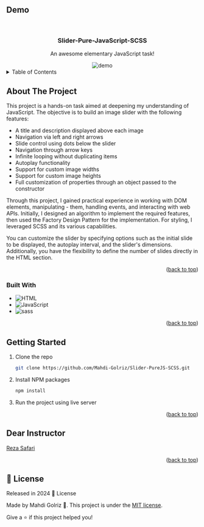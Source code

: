 <a id="readme-top"></a>

<!-- PROJECT Demo -->

## Demo<!-- Required -->

<br />
<div align="center">
  <h3 align="center">Slider-Pure-JavaScript-SCSS</h3>
  <p align="center">
    An awesome elementary JavaScript task!
  </p>
  <img alt="demo" src='./images/Demo.gif' />
</div>

<!-- TABLE OF CONTENTS -->
<details>
  <summary>Table of Contents</summary>
  <ol>
    <li>
      <a href="#about-the-project">About The Project</a>
      <ul>
        <li><a href="#built-with">Built With</a></li>
      </ul>
    </li>
    <li>
      <a href="#getting-started">Getting Started</a>
    </li>
    <li><a href="#dear-instructor">Contributing</a></li>
    <li><a href="#license">License</a></li>
  </ol>
</details>

<!-- ABOUT THE PROJECT -->

## About The Project

This project is a hands-on task aimed at deepening my understanding of JavaScript. The objective is to build an image slider with the following features:

- A title and description displayed above each image
- Navigation via left and right arrows
- Slide control using dots below the slider
- Navigation through arrow keys
- Infinite looping without duplicating items
- Autoplay functionality
- Support for custom image widths
- Support for custom image heights
- Full customization of properties through an object passed to the constructor

Through this project, I gained practical experience in working with DOM elements, manipulating - them, handling events, and interacting with web APIs. Initially, I designed an algorithm to implement the required features, then used the Factory Design Pattern for the implementation. For styling, I leveraged SCSS and its various capabilities.

You can customize the slider by specifying options such as the initial slide to be displayed, the autoplay interval, and the slider's dimensions. Additionally, you have the flexibility to define the number of slides directly in the HTML section.

<p align="right">(<a href="#readme-top">back to top</a>)</p>

### Built With

- ![HTML][HTML.dev]
- ![JavaScript][JavaScript.js]
- ![sass][sass.css]
<p align="right">(<a href="#readme-top">back to top</a>)</p>

<!-- GETTING STARTED -->

## Getting Started

1. Clone the repo
   ```sh
   git clone https://github.com/Mahdi-Golriz/Slider-PureJS-SCSS.git
   ```
2. Install NPM packages
   ```sh
   npm install
   ```
3. Run the project using live server
<p align="right">(<a href="#readme-top">back to top</a>)</p>

## Dear Instructor

<a href="https://github.com/MRezaSafari">
  Reza Safari
</a>
<p align="right">(<a href="#readme-top">back to top</a>)</p>

## :closed_book: License

Released in 2024 :closed_book: License

Made by Mahdi Golriz 🚀.
This project is under the [MIT license](https://opensource.org/licenses/MIT).

Give a ⭐️ if this project helped you!

<!-- MARKDOWN LINKS & IMAGES -->
<!-- https://www.markdownguide.org/basic-syntax/#reference-style-links -->

[HTML.dev]: https://img.shields.io/badge/HTML5-E34F26?style=for-the-badge&logo=html5&logoColor=white
[JavaScript.js]: https://img.shields.io/badge/JavaScript-323330?style=for-the-badge&logo=javascript&logoColor=F7DF1E
[sass.css]: https://img.shields.io/badge/Sass-CC6699?style=for-the-badge&logo=sass&logoColor=white
